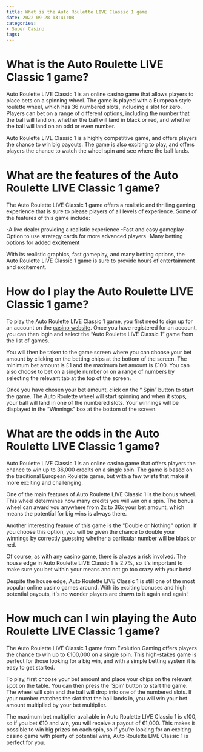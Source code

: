 ```yaml
---
title: What is the Auto Roulette LIVE Classic 1 game
date: 2022-09-28 13:41:08
categories:
- Super Casino
tags:
---
```



#  What is the Auto Roulette LIVE Classic 1 game?

 Auto Roulette LIVE Classic 1 is an online casino game that allows players to place bets on a spinning wheel. The game is played with a European style roulette wheel, which has 36 numbered slots, including a slot for zero. Players can bet on a range of different options, including the number that the ball will land on, whether the ball will land in black or red, and whether the ball will land on an odd or even number.

Auto Roulette LIVE Classic 1 is a highly competitive game, and offers players the chance to win big payouts. The game is also exciting to play, and offers players the chance to watch the wheel spin and see where the ball lands.

#  What are the features of the Auto Roulette LIVE Classic 1 game?

The Auto Roulette LIVE Classic 1 game offers a realistic and thrilling gaming experience that is sure to please players of all levels of experience. Some of the features of this game include:

-A live dealer providing a realistic experience
-Fast and easy gameplay
-Option to use strategy cards for more advanced players
-Many betting options for added excitement

With its realistic graphics, fast gameplay, and many betting options, the Auto Roulette LIVE Classic 1 game is sure to provide hours of entertainment and excitement.

#  How do I play the Auto Roulette LIVE Classic 1 game?

To play the Auto Roulette LIVE Classic 1 game, you first need to sign up for an account on the [casino website](https://www.casinoid.com). Once you have registered for an account, you can then login and select the “Auto Roulette LIVE Classic 1” game from the list of games.

You will then be taken to the game screen where you can choose your bet amount by clicking on the betting chips at the bottom of the screen. The minimum bet amount is £1 and the maximum bet amount is £100. You can also choose to bet on a single number or on a range of numbers by selecting the relevant tab at the top of the screen.

Once you have chosen your bet amount, click on the “ Spin” button to start the game. The Auto Roulette wheel will start spinning and when it stops, your ball will land in one of the numbered slots. Your winnings will be displayed in the “Winnings” box at the bottom of the screen.

#  What are the odds in the Auto Roulette LIVE Classic 1 game?

Auto Roulette LIVE Classic 1 is an online casino game that offers players the chance to win up to 36,000 credits on a single spin. The game is based on the traditional European Roulette game, but with a few twists that make it more exciting and challenging.

One of the main features of Auto Roulette LIVE Classic 1 is the bonus wheel. This wheel determines how many credits you will win on a spin. The bonus wheel can award you anywhere from 2x to 36x your bet amount, which means the potential for big wins is always there.

Another interesting feature of this game is the "Double or Nothing" option. If you choose this option, you will be given the chance to double your winnings by correctly guessing whether a particular number will be black or red.

Of course, as with any casino game, there is always a risk involved. The house edge in Auto Roulette LIVE Classic 1 is 2.7%, so it's important to make sure you bet within your means and not go too crazy with your bets!

Despite the house edge, Auto Roulette LIVE Classic 1 is still one of the most popular online casino games around. With its exciting bonuses and high potential payouts, it's no wonder players are drawn to it again and again!

#  How much can I win playing the Auto Roulette LIVE Classic 1 game?

The Auto Roulette LIVE Classic 1 game from Evolution Gaming offers players the chance to win up to €100,000 on a single spin. This high-stakes game is perfect for those looking for a big win, and with a simple betting system it is easy to get started.

To play, first choose your bet amount and place your chips on the relevant spot on the table. You can then press the ‘Spin’ button to start the game. The wheel will spin and the ball will drop into one of the numbered slots. If your number matches the slot that the ball lands in, you will win your bet amount multiplied by your bet multiplier.

The maximum bet multiplier available in Auto Roulette LIVE Classic 1 is x100, so if you bet €10 and win, you will receive a payout of €1,000. This makes it possible to win big prizes on each spin, so if you’re looking for an exciting casino game with plenty of potential wins, Auto Roulette LIVE Classic 1 is perfect for you.